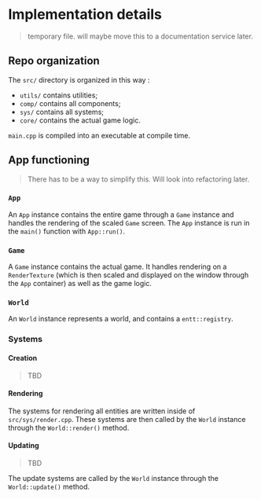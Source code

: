 # Implementation details

> temporary file. will maybe move this to a documentation service later.

## Repo organization

The `src/` directory is organized in this way :

- `utils/` contains utilities;
- `comp/` contains all components;
- `sys/` contains all systems;
- `core/` contains the actual game logic.

`main.cpp` is compiled into an executable at compile time.

<!-- # Styling

- Maximum line length is 100 characters, without counting EOLs.
- Use 2 EOLs between each class/function block.
- Pointers are written like so: `type *p_name`. References are styled the same.
- Include guards are made with `#pragma once`.
- All files must contain a GPLv3 mention.
- Consult this for more info: [https://isocpp.github.io/CppCoreGuidelines/CppCoreGuidelines] -->

## App functioning

> There has to be a way to simplify this. Will look into refactoring later.

### `App`

An `App` instance contains the entire game through a `Game` instance and handles the rendering of the scaled `Game` screen. The `App` instance is run in the `main()` function with `App::run()`.

### `Game`

A `Game` instance contains the actual game. It handles rendering on a `RenderTexture` (which is then scaled and displayed on the window through the `App` container) as well as the game logic.

### `World`

An `World` instance represents a world, and contains a `entt::registry`.

### Systems

#### Creation

> TBD

#### Rendering

The systems for rendering all entities are written inside of `src/sys/render.cpp`. These systems are then called by the `World` instance through the `World::render()` method.

#### Updating

> TBD

The update systems are called by the `World` instance through the `World::update()` method.
